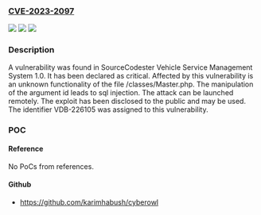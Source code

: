 ### [CVE-2023-2097](https://cve.mitre.org/cgi-bin/cvename.cgi?name=CVE-2023-2097)
![](https://img.shields.io/static/v1?label=Product&message=Vehicle%20Service%20Management%20System&color=blue)
![](https://img.shields.io/static/v1?label=Version&message=%3D%201.0%20&color=brighgreen)
![](https://img.shields.io/static/v1?label=Vulnerability&message=CWE-89%20SQL%20Injection&color=brighgreen)

### Description

A vulnerability was found in SourceCodester Vehicle Service Management System 1.0. It has been declared as critical. Affected by this vulnerability is an unknown functionality of the file /classes/Master.php. The manipulation of the argument id leads to sql injection. The attack can be launched remotely. The exploit has been disclosed to the public and may be used. The identifier VDB-226105 was assigned to this vulnerability.

### POC

#### Reference
No PoCs from references.

#### Github
- https://github.com/karimhabush/cyberowl

